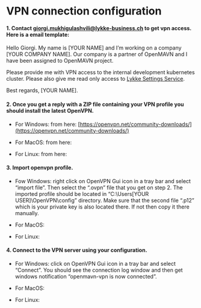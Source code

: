 # VPN connection configuration

#### 1. Contact <giorgi.mukhigulashvili@lykke-business.ch> to get vpn access. Here is a email template:

Hello Giorgi.
My name is [YOUR NAME] and I’m working on a company [YOUR COMPANY NAME].
Our company is a partner of OpenMAVN and I have been assigned to OpenMAVN project.   

Please provide me with VPN access to the internal development kubernetes cluster.
Please also give me read only access to [Lykke Settings Service](http://settingsv2.settings.svc.cluster.local/Home/Repository).    

Best regards,
[YOUR NAME].

#### 2.  Once you get a reply with a ZIP file containing your VPN profile you should install the latest OpenVPN.
    

* For Windows: from here: [https://openvpn.net/community-downloads/](https://openvpn.net/community-downloads/)    

* For MacOS: from here:     

* For Linux: from here:
    

#### 3.  Import openvpn profile.
* Fow Windows: right click on OpenVPN Gui icon in a tray bar and select “import file”. Then select the “.ovpn” file that you get on step 2. The imported profile should be located in “C:\Users\[YOUR USER]\OpenVPN\config” directory. Make sure that the second file “.p12” which is your private key is also located there. If not then copy it there manually.    

* For MacOS:    

* For Linux:
    

#### 4.  Connect to the VPN server using your configuration.
    

* For Windows: click on OpenVPN Gui icon in a tray bar and select “Connect”. You should see the connection log window and then get windows notification “openmavn-vpn is now connected”.
    
* For MacOS:
    
* For Linux: